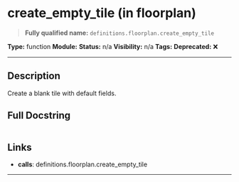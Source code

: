 # create_empty_tile (in floorplan)
> **Fully qualified name:** `definitions.floorplan.create_empty_tile`

**Type:** function
**Module:** 
**Status:** n/a
**Visibility:** n/a
**Tags:** 
**Deprecated:** ❌

---

## Description
Create a blank tile with default fields.

## Full Docstring
```

```

## Links
- **calls**: definitions.floorplan.create_empty_tile


---
